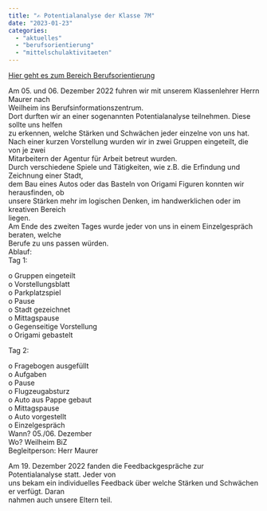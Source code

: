 ```yaml
---
title: "✍️ Potentialanalyse der Klasse 7M"
date: "2023-01-23"
categories: 
  - "aktuelles"
  - "berufsorientierung"
  - "mittelschulaktivitaeten"
---
```


[Hier geht es zum Bereich Berufsorientierung](https://volksschule-partenkirchen.de/unsere-schule/berusorientierung/)

Am 05. und 06. Dezember 2022 fuhren wir mit unserem Klassenlehrer Herrn Maurer nach  
Weilheim ins Berufsinformationszentrum.  
Dort durften wir an einer sogenannten Potentialanalyse teilnehmen. Diese sollte uns helfen  
zu erkennen, welche Stärken und Schwächen jeder einzelne von uns hat.  
Nach einer kurzen Vorstellung wurden wir in zwei Gruppen eingeteilt, die von je zwei  
Mitarbeitern der Agentur für Arbeit betreut wurden.  
Durch verschiedene Spiele und Tätigkeiten, wie z.B. die Erfindung und Zeichnung einer Stadt,  
dem Bau eines Autos oder das Basteln von Origami Figuren konnten wir herausfinden, ob  
unsere Stärken mehr im logischen Denken, im handwerklichen oder im kreativen Bereich  
liegen.  
Am Ende des zweiten Tages wurde jeder von uns in einem Einzelgespräch beraten, welche  
Berufe zu uns passen würden.  
Ablauf:  
Tag 1:

o Gruppen eingeteilt  
o Vorstellungsblatt  
o Parkplatzspiel  
o Pause  
o Stadt gezeichnet  
o Mittagspause  
o Gegenseitige Vorstellung  
o Origami gebastelt

Tag 2:

o Fragebogen ausgefüllt  
o Aufgaben  
o Pause  
o Flugzeugabsturz  
o Auto aus Pappe gebaut  
o Mittagspause  
o Auto vorgestellt  
o Einzelgespräch  
Wann? 05./06. Dezember  
Wo? Weilheim BiZ  
Begleitperson: Herr Maurer

Am 19. Dezember 2022 fanden die Feedbackgespräche zur Potentialanalyse statt. Jeder von  
uns bekam ein individuelles Feedback über welche Stärken und Schwächen er verfügt. Daran  
nahmen auch unsere Eltern teil.
